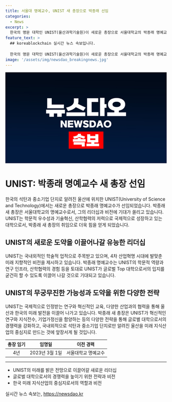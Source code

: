 ```yaml
---
title: 서울대 명예교수, UNIST 새 총장으로 박종래 선임
categories:
  - News
excerpt: >
  한국의 명문 대학인 UNIST(울산과학기술원)이 새로운 총장으로 서울대학교의 박종래 명예교수를 선임했다. 이번 인사로 UNIST는 교육과 연구 분야에서의 발전을 이루고자 하는 의지를 보여주며, 박종래 명예교수가 UNIST의 발전에 주도적 역할을 할 것으로 기대된다.
feature_text: >
  ## koreablockchain 실시간 뉴스 속보입니다.

  한국의 명문 대학인 UNIST(울산과학기술원)이 새로운 총장으로 서울대학교의 박종래 명예교수를 선임했다. 이번 인사로 UNIST는 교육과 연구 분야에서의 발전을 이루고자 하는 의지를 보여주며, 박종래 명예교수가 UNIST의 발전에 주도적 역할을 할 것으로 기대된다.
image: '/assets/img/newsdao_breakingnews.jpg'
---
```


<p><img src="/assets/img/newsdao_breakingnews.jpg" alt="koreablockchain 속보" /></p>

<h1>UNIST: 박종래 명예교수 새 총장 선임</h1>

<p data-ke-size="size16">한국의 석탄과 중소기업 단지로 알려진 울산에 위치한 UNIST(Uni​versity of Science and Te​chno​logy)에서는 새로운 총장으로 박종래 명예교수가 선임되었습니다. 박종래 새 총장은 서울대학교의 명예교수로서, 그의 리더십과 비전에 기대가 쏠리고 있습니다. UNIST는 학문적 우수성과 기술혁신, 산학협력의 저력으로 국제적으로 성장하고 있는 대학으로서, 박종래 새 총장의 취임으로 더욱 힘을 얻게 되었습니다.</p>

<h2 data-ke-size="size26">UNIST의 새로운 도약을 이끌어나갈 유능한 리더십</h2>

<p data-ke-size="size16">UNIST는 국내외적인 학술적 업적으로 주목받고 있으며, 4차 산업혁명 시대에 발맞춘 미래 지향적인 비전을 제시하고 있습니다. 박종래 명예교수는 UNIST의 학문적 역량과 연구 인프라, 산학협력의 경험 등을 토대로 UNIST가 글로벌 Top 대학으로서의 입지를 굳건히 할 수 있도록 이끌어 나갈 것으로 기대되고 있습니다.</p>

<h2 data-ke-size="size26">UNIST의 무궁무진한 가능성과 도약을 위한 다양한 전략</h2>

<p data-ke-size="size16">UNIST는 국제적으로 인정받는 연구와 혁신적인 교육, 다양한 산업과의 협력을 통해 울산과 한국의 미래 발전을 이끌어 나가고 있습니다. 박종래 새 총장은 UNIST가 혁신적인 연구와 지식전수, 기업가정신을 함양하는 등의 다양한 전략을 통해 글로벌 대학으로서의 경쟁력을 강화하고, 국내외적으로 석탄과 중소기업 단지로만 알려진 울산을 미래 지식산업의 중심지로 만드는 것에 앞장서게 될 것입니다.</p>

<table>
  <thead>
    <tr>
      <th>총장 임기</th>
      <th>임명일</th>
      <th>이전 경력</th>
    </tr>
  </thead>
  <tbody>
    <tr>
      <td style="text-align: center;">4년</td>
      <td style="text-align: center;">2023년 3월 1일</td>
      <td style="text-align: center;">서울대학교 명예교수</td>
    </tr>
  </tbody>
</table>

<hr>

<ul>
  <li>UNIST의 미래를 밝은 전망으로 이끌어갈 새로운 리더십</li>
  <li>글로벌 대학으로서의 경쟁력을 높이기 위한 전략과 비전</li>
  <li>한국 미래 지식산업의 중심지로서의 역할과 비전</li>
</ul>
실시간 뉴스 속보는, <a href="https://newsdao.kr" rel="dofollow">https://newsdao.kr</a>


